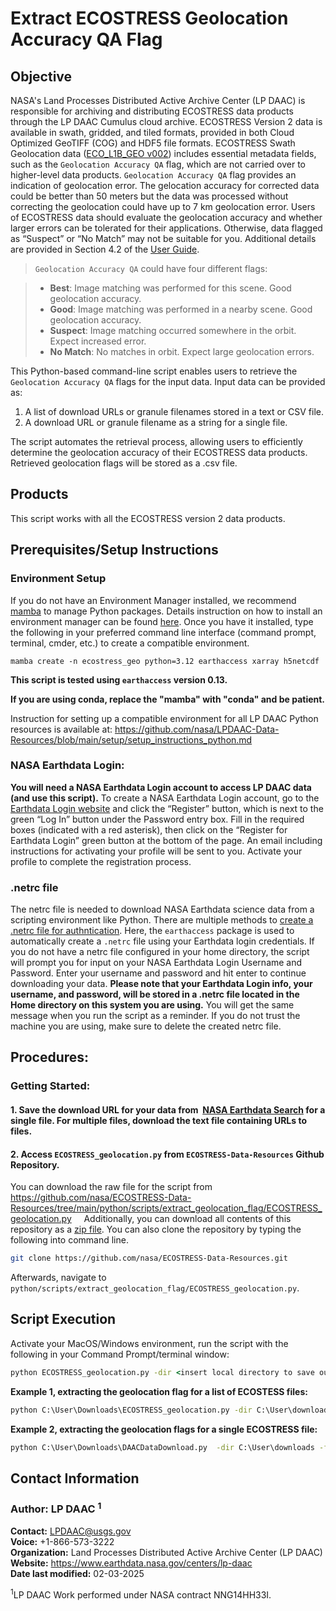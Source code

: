 
# Extract ECOSTRESS Geolocation Accuracy QA Flag

## Objective

NASA's Land Processes Distributed Active Archive Center (LP DAAC) is responsible for archiving and distributing ECOSTRESS data products through the LP DAAC Cumulus cloud archive. ECOSTRESS Version 2 data is available in swath, gridded, and tiled formats, provided in both Cloud Optimized GeoTIFF (COG) and HDF5 file formats. ECOSTRESS Swath Geolocation data ([ECO_L1B_GEO v002](https://doi.org/10.5067/ECOSTRESS/ECO_L1B_GEO.002)) includes essential metadata fields, such as the `Geolocation Accuracy QA` flag, which are not carried over to higher-level data products. `Geolocation Accuracy QA` flag provides an indication of geolocation error. The gelocation accuracy for corrected data could be better than 50 meters but the data was processed without correcting the geolocation could have up to 7 km geolocation error. Users of ECOSTRESS data should evaluate the geolocation accuracy and whether larger errors can be tolerated for their applications. Otherwise, data flagged as “Suspect” or “No Match” may not be suitable for you. Additional details are provided in Section 4.2 of the [User Guide](https://lpdaac.usgs.gov/documents/1491/ECO1B_User_Guide_V2.pdf). 

> `Geolocation Accuracy QA` could have four different flags: 

>- **Best**: Image matching was performed for this scene. Good geolocation accuracy.
>- **Good**: Image matching was performed in a nearby scene. Good geolocation accuracy.
>- **Suspect**: Image matching occurred somewhere in the orbit. Expect increased error.
>- **No Match**: No matches in orbit. Expect large geolocation errors.

This Python-based command-line script enables users to retrieve the `Geolocation Accuracy QA` flags for the input data. Input data can be provided as:  
1. A list of download URLs or granule filenames stored in a text or CSV file.
2. A download URL or granule filename as a string for a single file.

The script automates the retrieval process, allowing users to efficiently determine the geolocation accuracy of their ECOSTRESS data products. Retrieved geolocation flags will be stored as a .csv file. 

## Products  

This script works with all the ECOSTRESS version 2 data products.  

## Prerequisites/Setup Instructions  

### Environment Setup 

If you do not have an Environment Manager installed, we recommend [mamba](https://mamba.readthedocs.io/en/latest/) to manage Python packages. Details instruction on how to install an environment manager can be found [here](https://github.com/nasa/LPDAAC-Data-Resources/blob/main/setup/setup_instructions_python.md). Once you have it installed, type the following in your preferred command line interface (command prompt, terminal, cmder, etc.) to create a compatible environment.

```
mamba create -n ecostress_geo python=3.12 earthaccess xarray h5netcdf 
```
**This script is tested using `earthaccess` version 0.13.**

**If you are using conda, replace the "mamba" with "conda" and be patient.**

Instruction for setting up a compatible environment for all LP DAAC Python resources is available at: <https://github.com/nasa/LPDAAC-Data-Resources/blob/main/setup/setup_instructions_python.md>

### NASA Earthdata Login:

**You will need a NASA Earthdata Login account to access LP DAAC data (and use this script).** To create a NASA Earthdata Login account, go to the [Earthdata Login website](https://urs.earthdata.nasa.gov) and click the “Register” button, which is next to the green “Log In” button under the Password entry box. Fill in the required boxes (indicated with a red asterisk), then click on the “Register for Earthdata Login” green button at the bottom of the page. An email including instructions for activating your profile will be sent to you. Activate your profile to complete the registration process.

### **.netrc file**

The netrc file is needed to download NASA Earthdata science data from a scripting environment like Python. There are multiple methods to [create a .netrc file for authntication](https://github.com/nasa/LPDAAC-Data-Resources/tree/main/guides/create_netrc_file.md). Here, the `earthaccess` package is used to automatically create a `.netrc` file using your Earthdata login credentials. If you do not have a netrc file configured in your home directory, the script will prompt you for input on your NASA Earthdata Login Username and Password. Enter your username and password and hit enter to continue downloading your data. **Please note that your Earthdata Login info, your username, and password, will be stored in a .netrc file located in the Home directory on this system you are using.** You will get the same message when you run the script as a reminder. If you do not trust the machine you are using, make sure to delete the created netrc file.   

## Procedures:

### Getting Started:

#### 1. Save the download URL for your data from  [NASA Earthdata Search](https://search.earthdata.nasa.gov/) for a single file. For multiple files, download the text file containing URLs to files.   

#### 2. Access `ECOSTRESS_geolocation.py` from `ECOSTRESS-Data-Resources` Github Repository.   

You can download the raw file for the script from <https://github.com/nasa/ECOSTRESS-Data-Resources/tree/main/python/scripts/extract_geolocation_flag/ECOSTRESS_geolocation.py> 
   
Additionally, you can download all contents of this repository as a [zip file](https://github.com/nasa/ECOSTRESS-Data-Resources/archive/refs/heads/main.zip). You can also clone the repository by typing the following into command line.

```bash
git clone https://github.com/nasa/ECOSTRESS-Data-Resources.git
```

Afterwards, navigate to `python/scripts/extract_geolocation_flag/ECOSTRESS_geolocation.py`.  

## Script Execution

Activate your MacOS/Windows environment, run the script with the following in your Command Prompt/terminal window:

```cmd
python ECOSTRESS_geolocation.py -dir <insert local directory to save output file to> -f <insert a single granule URL, or the location of a csv or text file containing granule URLs>
```

**Example 1, extracting the geolocation flag for a list of ECOSTESS files:**

```cmd
python C:\User\Downloads\ECOSTRESS_geolocation.py -dir C:\User\downloads -f C:\User\downloads\ECOSTRESS-granule-list.txt
```

**Example 2, extracting the geolocation flags for a single ECOSTRESS file:**

```cmd
python C:\User\Downloads\DAACDataDownload.py  -dir C:\User\downloads -f https://data.lpdaac.earthdatacloud.nasa.gov/lp-prod-protected/ECO_L4T_ESI.002/ECOv002_L4T_ESI_36662_013_07LFK_20241223T220254_0713_01/ECOv002_L4T_ESI_36662_013_07LFK_20241223T220254_0713_01_water.tif
```


## Contact Information
### Author: LP DAAC <sup>1</sup>  

**Contact:** LPDAAC@usgs.gov  
**Voice:** +1-866-573-3222  
**Organization:** Land Processes Distributed Active Archive Center (LP DAAC)  
**Website:** <https://www.earthdata.nasa.gov/centers/lp-daac>  
**Date last modified:** 02-03-2025  

<sup>1</sup>LP DAAC Work performed under NASA contract NNG14HH33I.
